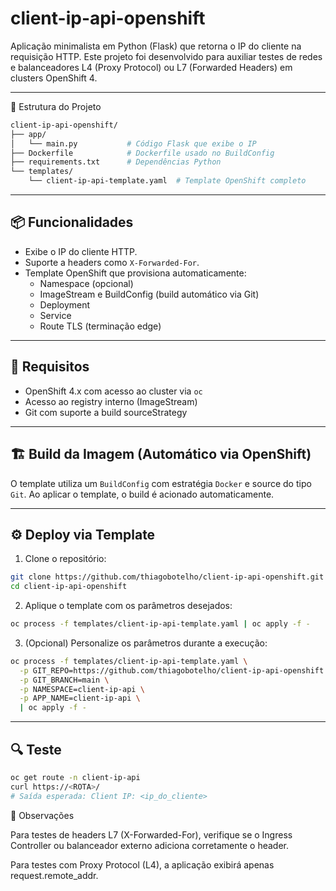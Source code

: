# client-ip-api-openshift

Aplicação minimalista em Python (Flask) que retorna o IP do cliente na requisição HTTP. Este projeto foi desenvolvido para auxiliar testes de redes e balanceadores L4 (Proxy Protocol) ou L7 (Forwarded Headers) em clusters OpenShift 4.

---

📁 Estrutura do Projeto

```bash
client-ip-api-openshift/
├── app/
│   └── main.py           # Código Flask que exibe o IP
├── Dockerfile            # Dockerfile usado no BuildConfig
├── requirements.txt      # Dependências Python
└── templates/
    └── client-ip-api-template.yaml  # Template OpenShift completo
```

---


## 📦 Funcionalidades

- Exibe o IP do cliente HTTP.
- Suporte a headers como `X-Forwarded-For`.
- Template OpenShift que provisiona automaticamente:
  - Namespace (opcional)
  - ImageStream e BuildConfig (build automático via Git)
  - Deployment
  - Service
  - Route TLS (terminação edge)

---

## 🚀 Requisitos

- OpenShift 4.x com acesso ao cluster via `oc`
- Acesso ao registry interno (ImageStream)
- Git com suporte a build sourceStrategy

---

## 🏗️ Build da Imagem (Automático via OpenShift)

O template utiliza um `BuildConfig` com estratégia `Docker` e source do tipo `Git`. Ao aplicar o template, o build é acionado automaticamente.

---

## ⚙️ Deploy via Template

1. Clone o repositório:

```bash
git clone https://github.com/thiagobotelho/client-ip-api-openshift.git
cd client-ip-api-openshift
```

2. Aplique o template com os parâmetros desejados:

```bash
oc process -f templates/client-ip-api-template.yaml | oc apply -f -
```

3. (Opcional) Personalize os parâmetros durante a execução:

```bash
oc process -f templates/client-ip-api-template.yaml \
  -p GIT_REPO=https://github.com/thiagobotelho/client-ip-api-openshift.git \
  -p GIT_BRANCH=main \
  -p NAMESPACE=client-ip-api \
  -p APP_NAME=client-ip-api \
  | oc apply -f -
```

---

## 🔍 Teste

```bash
oc get route -n client-ip-api
curl https://<ROTA>/
# Saída esperada: Client IP: <ip_do_cliente>
```

📌 Observações

Para testes de headers L7 (X-Forwarded-For), verifique se o Ingress Controller ou balanceador externo adiciona corretamente o header.

Para testes com Proxy Protocol (L4), a aplicação exibirá apenas request.remote_addr.

